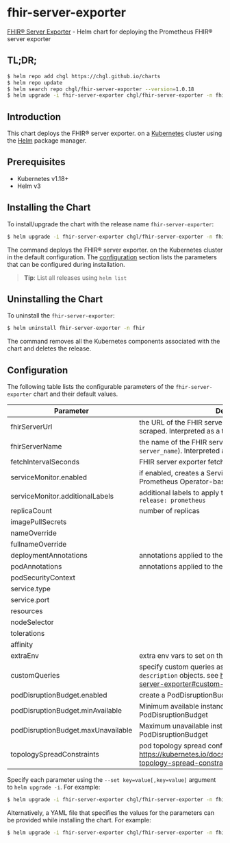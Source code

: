 # fhir-server-exporter

[FHIR® Server Exporter](https://github.com/chgl/fhir-server-exporter) - Helm chart for deploying the Prometheus FHIR® server exporter

## TL;DR;

```bash
$ helm repo add chgl https://chgl.github.io/charts
$ helm repo update
$ helm search repo chgl/fhir-server-exporter --version=1.0.18
$ helm upgrade -i fhir-server-exporter chgl/fhir-server-exporter -n fhir --create-namespace --version=1.0.18
```

## Introduction

This chart deploys the FHIR® server exporter. on a [Kubernetes](http://kubernetes.io) cluster using the [Helm](https://helm.sh) package manager.

## Prerequisites

- Kubernetes v1.18+
- Helm v3

## Installing the Chart

To install/upgrade the chart with the release name `fhir-server-exporter`:

```bash
$ helm upgrade -i fhir-server-exporter chgl/fhir-server-exporter -n fhir --create-namespace --version=1.0.18
```

The command deploys the FHIR® server exporter. on the Kubernetes cluster in the default configuration. The [configuration](#configuration) section lists the parameters that can be configured during installation.

> **Tip**: List all releases using `helm list`

## Uninstalling the Chart

To uninstall the `fhir-server-exporter`:

```bash
$ helm uninstall fhir-server-exporter -n fhir
```

The command removes all the Kubernetes components associated with the chart and deletes the release.

## Configuration

The following table lists the configurable parameters of the `fhir-server-exporter` chart and their default values.

| Parameter                          | Description                                                                                                                                                   | Default                |
| ---------------------------------- | ------------------------------------------------------------------------------------------------------------------------------------------------------------- | ---------------------- |
| fhirServerUrl                      | the URL of the FHIR server whose metrics should be scraped. Interpreted as a template.                                                                        | <code>""</code>        |
| fhirServerName                     | the name of the FHIR server (included in the metrics as `server_name`). Interpreted as a template.                                                            | <code>""</code>        |
| fetchIntervalSeconds               | FHIR server exporter fetch interval in seconds                                                                                                                | <code>300</code>       |
| serviceMonitor.enabled             | if enabled, creates a ServiceMonitor instance for Prometheus Operator-based monitoring                                                                        | <code>false</code>     |
| serviceMonitor.additionalLabels    | additional labels to apply to the ServiceMonitor object, e.g. `release: prometheus`                                                                           | <code>{}</code>        |
| replicaCount                       | number of replicas                                                                                                                                            | <code>1</code>         |
| imagePullSecrets                   |                                                                                                                                                               | <code>[]</code>        |
| nameOverride                       |                                                                                                                                                               | <code>""</code>        |
| fullnameOverride                   |                                                                                                                                                               | <code>""</code>        |
| deploymentAnnotations              | annotations applied to the server deployment                                                                                                                  | <code>{}</code>        |
| podAnnotations                     | annotations applied to the server pod                                                                                                                         | <code>{}</code>        |
| podSecurityContext                 |                                                                                                                                                               | <code>{}</code>        |
| service.type                       |                                                                                                                                                               | <code>ClusterIP</code> |
| service.port                       |                                                                                                                                                               | <code>8080</code>      |
| resources                          |                                                                                                                                                               | <code>{}</code>        |
| nodeSelector                       |                                                                                                                                                               | <code>{}</code>        |
| tolerations                        |                                                                                                                                                               | <code>[]</code>        |
| affinity                           |                                                                                                                                                               | <code>{}</code>        |
| extraEnv                           | extra env vars to set on the fhir-server-exporter container                                                                                                   | <code>[]</code>        |
| customQueries                      | specify custom queries as a list of `name`, `query` and `description` objects. see <https://github.com/chgl/fhir-server-exporter#custom-queries> for details. | <code>[]</code>        |
| podDisruptionBudget.enabled        | create a PodDisruptionBudget resource for the pods                                                                                                            | <code>false</code>     |
| podDisruptionBudget.minAvailable   | Minimum available instances; ignored if there is no PodDisruptionBudget                                                                                       | <code>1</code>         |
| podDisruptionBudget.maxUnavailable | Maximum unavailable instances; ignored if there is no PodDisruptionBudget                                                                                     | <code>""</code>        |
| topologySpreadConstraints          | pod topology spread configuration see: <https://kubernetes.io/docs/concepts/workloads/pods/pod-topology-spread-constraints/#api>                              | <code>[]</code>        |

Specify each parameter using the `--set key=value[,key=value]` argument to `helm upgrade -i`. For example:

```bash
$ helm upgrade -i fhir-server-exporter chgl/fhir-server-exporter -n fhir --create-namespace --version=1.0.18 --set fetchIntervalSeconds=300
```

Alternatively, a YAML file that specifies the values for the parameters can be provided while
installing the chart. For example:

```bash
$ helm upgrade -i fhir-server-exporter chgl/fhir-server-exporter -n fhir --create-namespace --version=1.0.18 --values values.yaml
```
